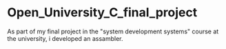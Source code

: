 # Open_University_C_final_project
As part of my final project in the "system development systems" course at the university, i developed an assambler.

